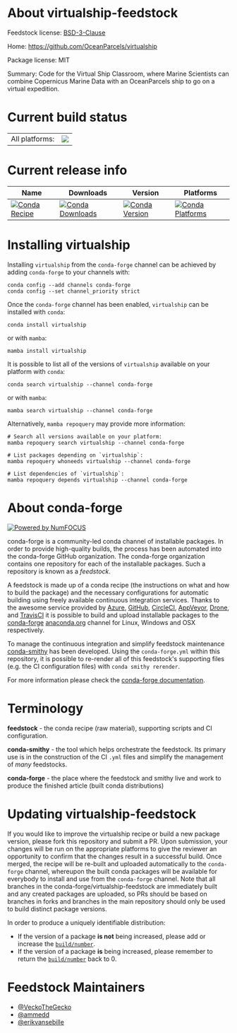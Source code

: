 About virtualship-feedstock
===========================

Feedstock license: [BSD-3-Clause](https://github.com/conda-forge/virtualship-feedstock/blob/main/LICENSE.txt)

Home: https://github.com/OceanParcels/virtualship

Package license: MIT

Summary: Code for the Virtual Ship Classroom, where Marine Scientists can combine Copernicus Marine Data with an OceanParcels ship to go on a virtual expedition.

Current build status
====================


<table><tr><td>All platforms:</td>
    <td>
      <a href="https://dev.azure.com/conda-forge/feedstock-builds/_build/latest?definitionId=23589&branchName=main">
        <img src="https://dev.azure.com/conda-forge/feedstock-builds/_apis/build/status/virtualship-feedstock?branchName=main">
      </a>
    </td>
  </tr>
</table>

Current release info
====================

| Name | Downloads | Version | Platforms |
| --- | --- | --- | --- |
| [![Conda Recipe](https://img.shields.io/badge/recipe-virtualship-green.svg)](https://anaconda.org/conda-forge/virtualship) | [![Conda Downloads](https://img.shields.io/conda/dn/conda-forge/virtualship.svg)](https://anaconda.org/conda-forge/virtualship) | [![Conda Version](https://img.shields.io/conda/vn/conda-forge/virtualship.svg)](https://anaconda.org/conda-forge/virtualship) | [![Conda Platforms](https://img.shields.io/conda/pn/conda-forge/virtualship.svg)](https://anaconda.org/conda-forge/virtualship) |

Installing virtualship
======================

Installing `virtualship` from the `conda-forge` channel can be achieved by adding `conda-forge` to your channels with:

```
conda config --add channels conda-forge
conda config --set channel_priority strict
```

Once the `conda-forge` channel has been enabled, `virtualship` can be installed with `conda`:

```
conda install virtualship
```

or with `mamba`:

```
mamba install virtualship
```

It is possible to list all of the versions of `virtualship` available on your platform with `conda`:

```
conda search virtualship --channel conda-forge
```

or with `mamba`:

```
mamba search virtualship --channel conda-forge
```

Alternatively, `mamba repoquery` may provide more information:

```
# Search all versions available on your platform:
mamba repoquery search virtualship --channel conda-forge

# List packages depending on `virtualship`:
mamba repoquery whoneeds virtualship --channel conda-forge

# List dependencies of `virtualship`:
mamba repoquery depends virtualship --channel conda-forge
```


About conda-forge
=================

[![Powered by
NumFOCUS](https://img.shields.io/badge/powered%20by-NumFOCUS-orange.svg?style=flat&colorA=E1523D&colorB=007D8A)](https://numfocus.org)

conda-forge is a community-led conda channel of installable packages.
In order to provide high-quality builds, the process has been automated into the
conda-forge GitHub organization. The conda-forge organization contains one repository
for each of the installable packages. Such a repository is known as a *feedstock*.

A feedstock is made up of a conda recipe (the instructions on what and how to build
the package) and the necessary configurations for automatic building using freely
available continuous integration services. Thanks to the awesome service provided by
[Azure](https://azure.microsoft.com/en-us/services/devops/), [GitHub](https://github.com/),
[CircleCI](https://circleci.com/), [AppVeyor](https://www.appveyor.com/),
[Drone](https://cloud.drone.io/welcome), and [TravisCI](https://travis-ci.com/)
it is possible to build and upload installable packages to the
[conda-forge](https://anaconda.org/conda-forge) [anaconda.org](https://anaconda.org/)
channel for Linux, Windows and OSX respectively.

To manage the continuous integration and simplify feedstock maintenance
[conda-smithy](https://github.com/conda-forge/conda-smithy) has been developed.
Using the ``conda-forge.yml`` within this repository, it is possible to re-render all of
this feedstock's supporting files (e.g. the CI configuration files) with ``conda smithy rerender``.

For more information please check the [conda-forge documentation](https://conda-forge.org/docs/).

Terminology
===========

**feedstock** - the conda recipe (raw material), supporting scripts and CI configuration.

**conda-smithy** - the tool which helps orchestrate the feedstock.
                   Its primary use is in the construction of the CI ``.yml`` files
                   and simplify the management of *many* feedstocks.

**conda-forge** - the place where the feedstock and smithy live and work to
                  produce the finished article (built conda distributions)


Updating virtualship-feedstock
==============================

If you would like to improve the virtualship recipe or build a new
package version, please fork this repository and submit a PR. Upon submission,
your changes will be run on the appropriate platforms to give the reviewer an
opportunity to confirm that the changes result in a successful build. Once
merged, the recipe will be re-built and uploaded automatically to the
`conda-forge` channel, whereupon the built conda packages will be available for
everybody to install and use from the `conda-forge` channel.
Note that all branches in the conda-forge/virtualship-feedstock are
immediately built and any created packages are uploaded, so PRs should be based
on branches in forks and branches in the main repository should only be used to
build distinct package versions.

In order to produce a uniquely identifiable distribution:
 * If the version of a package **is not** being increased, please add or increase
   the [``build/number``](https://docs.conda.io/projects/conda-build/en/latest/resources/define-metadata.html#build-number-and-string).
 * If the version of a package **is** being increased, please remember to return
   the [``build/number``](https://docs.conda.io/projects/conda-build/en/latest/resources/define-metadata.html#build-number-and-string)
   back to 0.

Feedstock Maintainers
=====================

* [@VeckoTheGecko](https://github.com/VeckoTheGecko/)
* [@ammedd](https://github.com/ammedd/)
* [@erikvansebille](https://github.com/erikvansebille/)


<!-- dummy commit to enable rerendering -->

